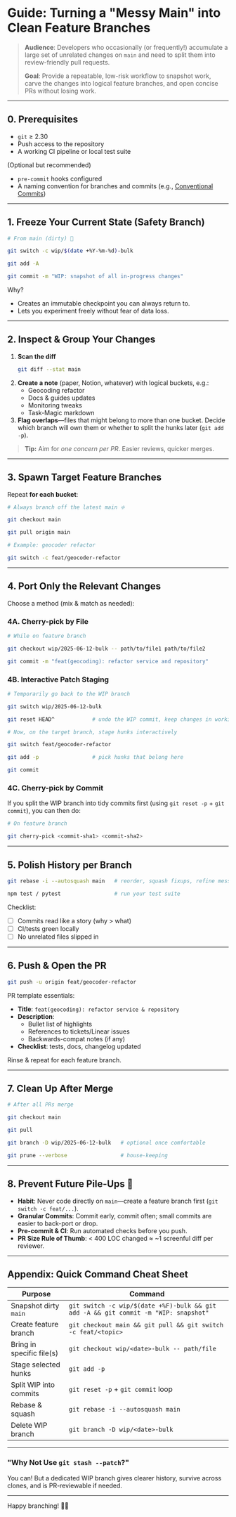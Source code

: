 # Guide: Turning a "Messy Main" into Clean Feature Branches

> **Audience**: Developers who occasionally (or frequently!) accumulate a large set of unrelated changes on `main` and need to split them into review-friendly pull requests.
>
> **Goal**: Provide a repeatable, low-risk workflow to snapshot work, carve the changes into logical feature branches, and open concise PRs without losing work.

---

## 0. Prerequisites

- `git` ≥ 2.30
- Push access to the repository
- A working CI pipeline or local test suite

(Optional but recommended)

- `pre-commit` hooks configured
- A naming convention for branches and commits (e.g., [Conventional Commits](https://www.conventionalcommits.org))

---

## 1. Freeze Your Current State (Safety Branch)

```bash
# From main (dirty) 🔴

git switch -c wip/$(date +%Y-%m-%d)-bulk

git add -A

git commit -m "WIP: snapshot of all in-progress changes"
```

Why?

- Creates an immutable checkpoint you can always return to.
- Lets you experiment freely without fear of data loss.

---

## 2. Inspect & Group Your Changes

1. **Scan the diff**
   ```bash
   git diff --stat main
   ```
2. **Create a note** (paper, Notion, whatever) with logical buckets, e.g.:
   - Geocoding refactor
   - Docs & guides updates
   - Monitoring tweaks
   - Task-Magic markdown
3. **Flag overlaps**—files that might belong to more than one bucket. Decide which branch will own them or whether to split the hunks later (`git add -p`).

> **Tip:** Aim for _one concern per PR_. Easier reviews, quicker merges.

---

## 3. Spawn Target Feature Branches

Repeat **for each bucket**:

```bash
# Always branch off the latest main ❇️

git checkout main

git pull origin main

# Example: geocoder refactor

git switch -c feat/geocoder-refactor
```

---

## 4. Port Only the Relevant Changes

Choose a method (mix & match as needed):

### 4A. Cherry-pick by File

```bash
# While on feature branch

git checkout wip/2025-06-12-bulk -- path/to/file1 path/to/file2

git commit -m "feat(geocoding): refactor service and repository"
```

### 4B. Interactive Patch Staging

```bash
# Temporarily go back to the WIP branch

git switch wip/2025-06-12-bulk

git reset HEAD^            # undo the WIP commit, keep changes in working tree

# Now, on the target branch, stage hunks interactively

git switch feat/geocoder-refactor

git add -p                 # pick hunks that belong here

git commit
```

### 4C. Cherry-pick by Commit

If you split the WIP branch into tidy commits first (using `git reset -p` + `git commit`), you can then do:

```bash
# On feature branch

git cherry-pick <commit-sha1> <commit-sha2>
```

---

## 5. Polish History per Branch

```bash
git rebase -i --autosquash main   # reorder, squash fixups, refine messages

npm test / pytest                 # run your test suite
```

Checklist:

- [ ] Commits read like a story (why > what)
- [ ] CI/tests green locally
- [ ] No unrelated files slipped in

---

## 6. Push & Open the PR

```bash
git push -u origin feat/geocoder-refactor
```

PR template essentials:

- **Title**: `feat(geocoding): refactor service & repository`
- **Description**:
  - Bullet list of highlights
  - References to tickets/Linear issues
  - Backwards-compat notes (if any)
- **Checklist**: tests, docs, changelog updated

Rinse & repeat for each feature branch.

---

## 7. Clean Up After Merge

```bash
# After all PRs merge

git checkout main

git pull

git branch -D wip/2025-06-12-bulk   # optional once comfortable

git prune --verbose                 # house-keeping
```

---

## 8. Prevent Future Pile-Ups 🤖

- **Habit**: Never code directly on `main`—create a feature branch first (`git switch -c feat/...`).
- **Granular Commits**: Commit early, commit often; small commits are easier to back-port or drop.
- **Pre-commit & CI**: Run automated checks before you push.
- **PR Size Rule of Thumb**: < 400 LOC changed ≈ ~1 screenful diff per reviewer.

---

## Appendix: Quick Command Cheat Sheet

| Purpose                   | Command                                                                             |
| ------------------------- | ----------------------------------------------------------------------------------- |
| Snapshot dirty `main`     | `git switch -c wip/$(date +%F)-bulk && git add -A && git commit -m "WIP: snapshot"` |
| Create feature branch     | `git checkout main && git pull && git switch -c feat/<topic>`                       |
| Bring in specific file(s) | `git checkout wip/<date>-bulk -- path/file`                                         |
| Stage selected hunks      | `git add -p`                                                                        |
| Split WIP into commits    | `git reset -p` + `git commit` loop                                                  |
| Rebase & squash           | `git rebase -i --autosquash main`                                                   |
| Delete WIP branch         | `git branch -D wip/<date>-bulk`                                                     |

---

### "Why Not Use `git stash --patch`?"

You can! But a dedicated WIP branch gives clearer history, survive across clones, and is PR-reviewable if needed.

---

Happy branching! 🏄‍♂️
